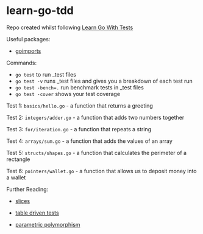 # learn-go-tdd

Repo created whilst following [Learn Go With Tests](https://quii.gitbook.io/learn-go-with-tests/) 

Useful packages:
- [goimports](https://pkg.go.dev/golang.org/x/tools/cmd/goimports) 

Commands:
- `go test` to run _test files
- `go test -v` runs _test files and gives you a breakdown of each test run
- `go test -bench=.` run benchmark tests in _test files
- `go test -cover` shows your test coverage

Test 1: `basics/hello.go` - a function that returns a greeting

Test 2: `integers/adder.go` - a function that adds two numbers together

Test 3: `for/iteration.go` - a function that repeats a string 

Test 4: `arrays/sum.go` - a function that adds the values of an array

Test 5: `structs/shapes.go` - a function that calculates the perimeter of a rectangle

Test 6: `pointers/wallet.go` - a function that allows us to deposit money into a wallet

Further Reading:

- [slices](https://go.dev/blog/slices-intro)

- [table driven tests](https://github.com/golang/go/wiki/TableDrivenTests)

- [parametric polymorphism](https://en.wikipedia.org/wiki/Parametric_polymorphism)